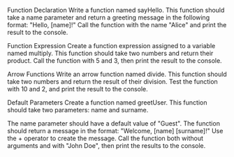 Function Declaration
Write a function named sayHello. This function should take a name parameter and return a greeting message in the following format:
"Hello, [name]!"
Call the function with the name "Alice" and print the result to the console.

Function Expression
Create a function expression assigned to a variable named multiply. This function should take two numbers and return their product.
Call the function with 5 and 3, then print the result to the console.

Arrow Functions
Write an arrow function named divide. This function should take two numbers and return the result of their division.
Test the function with 10 and 2, and print the result to the console.

Default Parameters
Create a function named greetUser. This function should take two parameters: name and surname.

The name parameter should have a default value of "Guest".
The function should return a message in the format: "Welcome, [name] [surname]!"
Use the + operator to create the message.
Call the function both without arguments and with "John Doe", then print the results to the console.
